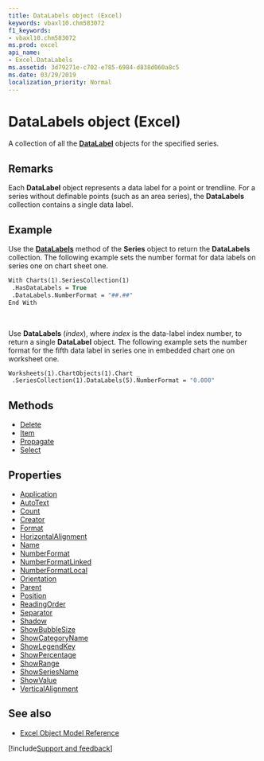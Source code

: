 ```yaml
---
title: DataLabels object (Excel)
keywords: vbaxl10.chm583072
f1_keywords:
- vbaxl10.chm583072
ms.prod: excel
api_name:
- Excel.DataLabels
ms.assetid: 3d79271e-c702-e785-6984-d838d060a8c5
ms.date: 03/29/2019
localization_priority: Normal
---
```



# DataLabels object (Excel)

A collection of all the **[DataLabel](Excel.DataLabel(object).md)** objects for the specified series.


## Remarks

Each **DataLabel** object represents a data label for a point or trendline. For a series without definable points (such as an area series), the **DataLabels** collection contains a single data label.


## Example

Use the **[DataLabels](Excel.Series.DataLabels.md)** method of the **Series** object to return the **DataLabels** collection. The following example sets the number format for data labels on series one on chart sheet one.

```vb
With Charts(1).SeriesCollection(1) 
 .HasDataLabels = True 
 .DataLabels.NumberFormat = "##.##" 
End With
```

<br/>

Use **DataLabels** (_index_), where _index_ is the data-label index number, to return a single **DataLabel** object. The following example sets the number format for the fifth data label in series one in embedded chart one on worksheet one.

```vb
Worksheets(1).ChartObjects(1).Chart _ 
 .SeriesCollection(1).DataLabels(5).NumberFormat = "0.000"
```


## Methods

- [Delete](Excel.DataLabels.Delete.md)
- [Item](Excel.DataLabels.Item.md)
- [Propagate](Excel.datalabels.propagate.md)
- [Select](Excel.DataLabels.Select.md)

## Properties

- [Application](Excel.DataLabels.Application.md)
- [AutoText](Excel.DataLabels.AutoText.md)
- [Count](Excel.DataLabels.Count.md)
- [Creator](Excel.DataLabels.Creator.md)
- [Format](Excel.DataLabels.Format.md)
- [HorizontalAlignment](Excel.DataLabels.HorizontalAlignment.md)
- [Name](Excel.DataLabels.Name.md)
- [NumberFormat](Excel.DataLabels.NumberFormat.md)
- [NumberFormatLinked](Excel.DataLabels.NumberFormatLinked.md)
- [NumberFormatLocal](Excel.DataLabels.NumberFormatLocal.md)
- [Orientation](Excel.DataLabels.Orientation.md)
- [Parent](Excel.DataLabels.Parent.md)
- [Position](Excel.DataLabels.Position.md)
- [ReadingOrder](Excel.DataLabels.ReadingOrder.md)
- [Separator](Excel.DataLabels.Separator.md)
- [Shadow](Excel.DataLabels.Shadow.md)
- [ShowBubbleSize](Excel.DataLabels.ShowBubbleSize.md)
- [ShowCategoryName](Excel.DataLabels.ShowCategoryName.md)
- [ShowLegendKey](Excel.DataLabels.ShowLegendKey.md)
- [ShowPercentage](Excel.DataLabels.ShowPercentage.md)
- [ShowRange](Excel.datalabels.showrange.md)
- [ShowSeriesName](Excel.DataLabels.ShowSeriesName.md)
- [ShowValue](Excel.DataLabels.ShowValue.md)
- [VerticalAlignment](Excel.DataLabels.VerticalAlignment.md)


## See also

- [Excel Object Model Reference](overview/Excel/object-model.md)

[!include[Support and feedback](~/includes/feedback-boilerplate.md)]
